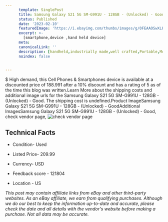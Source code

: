 ```yaml
---
      template: SinglePost
      title: Samsung Galaxy S21 5G SM-G991U - 128GB - (Unlocked) - Good
      status: Published
      date: '2023-02-10'
      featuredImage: 'https://i.ebayimg.com/thumbs/images/g/0FEAAOSwXLFgj3C9/s-l225.jpg'
      excerpt: >-
        [smartphone,device ,hand held device]
      meta:
      canonicalLink: ''
      description: [handheld,industrially made,well crafted,Portable,Mobile,Compact,Convenient,Lightweight,Maneuverable,Man-portable,Miniature,Carriable,Hand-held,Light,Holdable,Transportable,Mobile device,Pocket-sized,On-the-go,Wireless,Cordless,Compact size,Convenient size, smartphone,device ,hand held device]
      noindex: false

        
---
```

$
    High demand, this Cell Phones & Smartphones device is available at a discounted price of 188.991 after a 10% discount and has a rating of 5 as of the time this blog was written.Learn More about the shipping costs and additional image urls for the Samsung Galaxy S21 5G SM-G991U - 128GB - (Unlocked) - Good. The shipping cost is undefined.Product ImageSamsung Galaxy S21 5G SM-G991U - 128GB - (Unlocked) - GoodAdditional ImagesSamsung Galaxy S21 5G SM-G991U - 128GB - (Unlocked) - Good, check vendor page, ![check vendor page]()
    
    

 ## Technical Facts 



     
      

 - Condition- Used 


      

 - Listed Price- 209.99 


      

 - Currency- USD 


      

 - Feedback score - 121804 


      

 - Location - US 


      
      

 *_This post may contain affiliate links from eBay and other third-party websites. As an eBay affiliate, we earn from qualifying purchases. Although we do our best to keep the information up-to-date and accurate, please check the date and all details with the vendor's website before making a purchase. Not all data may be accurate._*



    
    
    
    
    